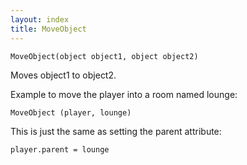```yaml
---
layout: index
title: MoveObject
---
```


    MoveObject(object object1, object object2)

Moves object1 to object2.

Example to move the player into a room named lounge:

    MoveObject (player, lounge)

This is just the same as setting the parent attribute:
    
    player.parent = lounge